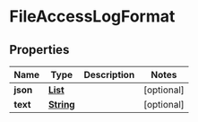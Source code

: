 

# FileAccessLogFormat


## Properties

| Name | Type | Description | Notes |
|------------ | ------------- | ------------- | -------------|
|**json** | [**List**](List.md) |  |  [optional] |
|**text** | [**String**](String.md) |  |  [optional] |



